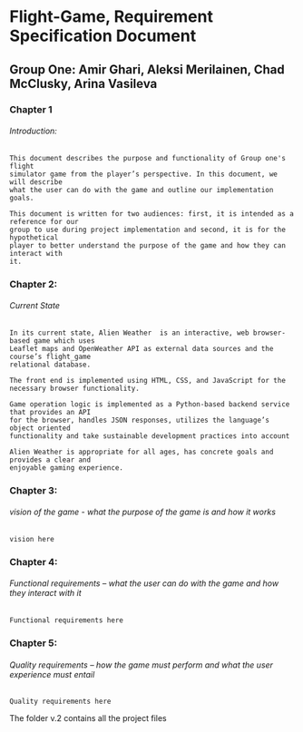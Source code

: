 # Flight-Game, Requirement Specification Document

## Group One: Amir Ghari, Aleksi Merilainen, Chad McClusky, Arina Vasileva

### Chapter 1
###### Introduction:

    This document describes the purpose and functionality of Group one's flight
    simulator game from the player’s perspective. In this document, we will describe
    what the user can do with the game and outline our implementation goals.
    
    This document is written for two audiences: first, it is intended as a reference for our
    group to use during project implementation and second, it is for the hypothetical
    player to better understand the purpose of the game and how they can interact with
    it.

### Chapter 2:
###### Current State

    In its current state, Alien Weather  is an interactive, web browser-based game which uses 
    Leaflet maps and OpenWeather API as external data sources and the course’s flight_game 
    relational database. 

    The front end is implemented using HTML, CSS, and JavaScript for the
    necessary browser functionality.

    Game operation logic is implemented as a Python-based backend service that provides an API
    for the browser, handles JSON responses, utilizes the language’s object oriented 
    functionality and take sustainable development practices into account

    Alien Weather is appropriate for all ages, has concrete goals and provides a clear and 
    enjoyable gaming experience.

### Chapter 3:

###### vision of the game - what the purpose of the game is and how it works

    vision here

### Chapter 4:

###### Functional requirements – what the user can do with the game and how they interact with it

    Functional requirements here

### Chapter 5:

###### Quality requirements – how the game must perform and what the user experience must entail

    Quality requirements here

The folder v.2 contains all the project files
 
 

 
 
